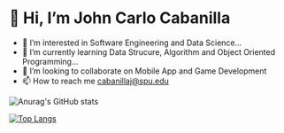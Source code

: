 # 👋 Hi, I’m John Carlo Cabanilla
 - 👀 I’m interested in Software Engineering and Data Science...
 - 🌱 I’m currently learning Data Strucure, Algorithm and Object Oriented Programming...
 - 💞️ I’m looking to collaborate on Mobile App and Game Development
 - 📫 How to reach me cabanillaj@spu.edu


![Anurag's GitHub stats](https://github-readme-stats.vercel.app/api?username=carlocabanilla23&show_icons=true&theme=radical)

[![Top Langs](https://github-readme-stats.vercel.app/api/top-langs/?username=carlocabanilla23)](https://github.com/carlocabanilla23/github-readme-stats)

<!---
carlocabanilla23/carlocabanilla23 is a ✨ special ✨ repository because its `README.md` (this file) appears on your GitHub profile.
You can click the Preview link to take a look at your changes.
--->


